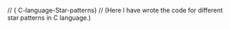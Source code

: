 // { C-language-Star-patterns}
// (Here I have wrote the code for different star patterns in C language.)
